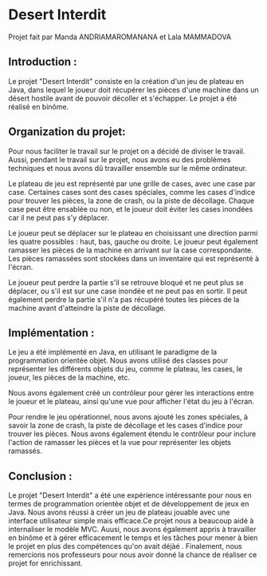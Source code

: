 # Desert Interdit
Projet fait par Manda ANDRIAMAROMANANA et Lala MAMMADOVA
## Introduction :
Le projet "Desert Interdit" consiste en la création d'un jeu de plateau en Java, dans lequel le joueur doit récupérer les pièces d'une machine dans un désert hostile avant de pouvoir décoller et s'échapper. Le projet a été réalisé en binôme.

## Organization du projet:
Pour nous faciliter le travail sur le projet on a décidé de diviser le travail. Aussi, pendant le travail sur le projet, nous avons eu des problèmes techniques et nous avons dû travailler ensemble sur le même ordinateur.

Le plateau de jeu est représenté par une grille de cases, avec une case par case. Certaines cases sont des cases spéciales, comme les cases d'indice pour trouver les pièces, la zone de crash, ou la piste de décollage. Chaque case peut être ensablée ou non, et le joueur doit éviter les cases inondées car il ne peut pas s'y déplacer.

Le joueur peut se déplacer sur le plateau en choisissant une direction parmi les quatre possibles : haut, bas, gauche ou droite. Le joueur peut également ramasser les pièces de la machine en arrivant sur la case correspondante. Les pièces ramassées sont stockées dans un inventaire qui est représenté à l'écran.

Le joueur peut perdre la partie s'il se retrouve bloqué et ne peut plus se déplacer, ou s'il est sur une case inondée et ne peut pas en sortir. Il peut également perdre la partie s'il n'a pas récupéré toutes les pièces de la machine avant d'atteindre la piste de décollage.

## Implémentation :
Le jeu a été implémenté en Java, en utilisant le paradigme de la programmation orientée objet. Nous avons utilisé des classes pour représenter les différents objets du jeu, comme le plateau, les cases, le joueur, les pièces de la machine, etc.

Nous avons également créé un contrôleur pour gérer les interactions entre le joueur et le plateau, ainsi qu'une vue pour afficher l'état du jeu à l'écran.

Pour rendre le jeu opérationnel, nous avons ajouté les zones spéciales, à savoir la zone de crash, la piste de décollage et les cases d'indice pour trouver les pièces. Nous avons également étendu le contrôleur pour inclure l'action de ramasser les pièces et la vue pour représenter les objets ramassés.



## Conclusion :
Le projet "Desert Interdit" a été une expérience intéressante pour nous en termes de programmation orientée objet et de développement de jeux en Java. Nous avons réussi à créer un jeu de plateau jouable avec une interface utilisateur simple mais efficace.Ce projet nous a beaucoup aidé à internaliser le modèle MVC. Auusi, nous avons également appris à travailler en binôme et à gérer efficacement le temps et les tâches pour mener à bien le projet en plus des compétences qu'on avait déjàé
. Finalement, nous remercions nos professeurs pour nous avoir donné la chance de réaliser ce projet for enrichissant.



